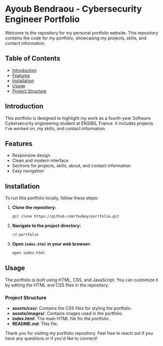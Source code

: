 # Ayoub Bendraou - Cybersecurity Engineer Portfolio

Welcome to the repository for my personal portfolio website. This repository contains the code for my portfolio, showcasing my projects, skills, and contact information.

## Table of Contents
- [Introduction](#introduction)
- [Features](#features)
- [Installation](#installation)
- [Usage](#usage)
- [Project Structure](#project-structure)

## Introduction
This portfolio is designed to highlight my work as a fourth-year Software Cybersecurity engineering student at ENSIBS, France. It includes projects I've worked on, my skills, and contact information.

## Features
- Responsive design
- Clean and modern interface
- Sections for projects, skills, about, and contact information
- Easy navigation

## Installation
To run this portfolio locally, follow these steps:

1. **Clone the repository:**
    ```bash
    git clone https://github.com/Youbey/portfolio.git
    ```
2. **Navigate to the project directory:**
    ```bash
    cd portfolio
    ```
3. **Open `index.html` in your web browser:**
    ```bash
    open index.html
    ```

## Usage
The portfolio is built using HTML, CSS, and JavaScript. You can customize it by editing the HTML and CSS files in the repository.

### Project Structure

- **assets/css/**: Contains the CSS files for styling the portfolio.
- **assets/images/**: Contains images used in the portfolio.
- **index.html**: The main HTML file for the portfolio.
- **README.md**: This file.

Thank you for visiting my portfolio repository. Feel free to reach out if you have any questions or if you'd like to connect!